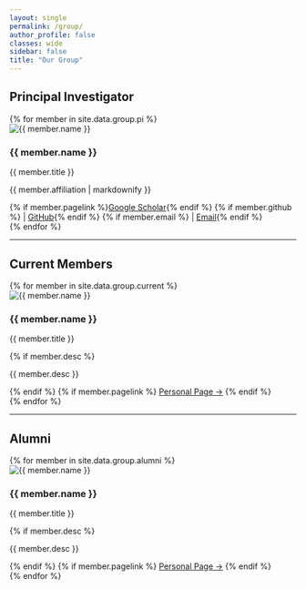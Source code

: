 ```yaml
---
layout: single
permalink: /group/
author_profile: false
classes: wide
sidebar: false
title: "Our Group"
---
```


## Principal Investigator
<div class="group-grid">
  {% for member in site.data.group.pi %}
  <div class="member-card pi">
    <img src="{{ member.photolink }}" alt="{{ member.name }}" class="member-photo">
    <h3>{{ member.name }}</h3>
    <p class="degree">{{ member.title }}</p>
    <p class="affiliation">{{ member.affiliation | markdownify }}</p>
    <div class="links">
      {% if member.pagelink %}<a href="{{ member.pagelink }}" target="_blank">Google Scholar</a>{% endif %}
      {% if member.github %} | <a href="{{ member.github }}" target="_blank">GitHub</a>{% endif %}
      {% if member.email %} | <a href="mailto:{{ member.email }}">Email</a>{% endif %}
    </div>
  </div>
  {% endfor %}
</div>

---

## Current Members
<div class="group-grid">
  {% for member in site.data.group.current %}
  <div class="member-card">
    <img src="{{ member.photolink }}" alt="{{ member.name }}" class="member-photo">
    <h3>{{ member.name }}</h3>
    <p class="degree">{{ member.title }}</p>
    {% if member.desc %}
      <p class="desc">{{ member.desc }}</p>
    {% endif %}
    {% if member.pagelink %}
      <a href="{{ member.pagelink }}" class="profile-link" target="_blank">Personal Page →</a>
    {% endif %}
  </div>
  {% endfor %}
</div>

---

## Alumni
<div class="group-grid">
  {% for member in site.data.group.alumni %}
  <div class="member-card">
    <img src="{{ member.photolink }}" alt="{{ member.name }}" class="member-photo">
    <h3>{{ member.name }}</h3>
    <p class="degree">{{ member.title }}</p>
    {% if member.desc %}
      <p class="desc">{{ member.desc }}</p>
    {% endif %}
    {% if member.pagelink %}
      <a href="{{ member.pagelink }}" class="profile-link" target="_blank">Personal Page →</a>
    {% endif %}
  </div>
  {% endfor %}
</div>
